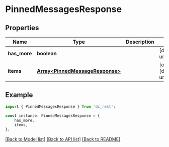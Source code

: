 # PinnedMessagesResponse


## Properties

Name | Type | Description | Notes
------------ | ------------- | ------------- | -------------
**has_more** | **boolean** |  | [default to undefined]
**items** | [**Array&lt;PinnedMessageResponse&gt;**](PinnedMessageResponse.md) |  | [optional] [default to undefined]

## Example

```typescript
import { PinnedMessagesResponse } from 'dc_rest';

const instance: PinnedMessagesResponse = {
    has_more,
    items,
};
```

[[Back to Model list]](../README.md#documentation-for-models) [[Back to API list]](../README.md#documentation-for-api-endpoints) [[Back to README]](../README.md)
